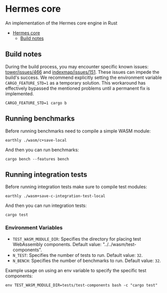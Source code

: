 <!-- cspell: words indexmap -->

# Hermes core

An implementation of the Hermes core engine in Rust

* [Hermes core](#hermes-core)
  * [Build notes](#build-notes)

## Build notes

During the build process, you may encounter specific known issues:
[tower/issues/466](https://github.com/tower-rs/tower/issues/466)
and [indexmap/issues/151](https://github.com/indexmap-rs/indexmap/issues/151).
These issues can impede the build's success.
We recommend explicitly setting the environment variable `CARGO_FEATURE_STD=1` as a temporary solution.
This workaround has effectively bypassed the mentioned problems until a permanent fix is implemented.

```shell
CARGO_FEATURE_STD=1 cargo b
```

## Running benchmarks

Before running benchmarks need to compile a simple WASM module:

```shell
earthly ./wasm/c+save-local
```

And then you can run benchmarks:

```shell
cargo bench --features bench
```

## Running integration tests

Before running integration tests make sure to compile test modules:

```shell
earthly ./wasm+save-c-integration-test-local
```

And then you can run integration tests:

```shell
cargo test
```

### Environment Variables

* `TEST_WASM_MODULE_DIR`: Specifies the directory for placing test WebAssembly components.
  Default value: "../../wasm/test-components".
* `N_TEST`: Specifies the number of tests to run.
  Default value: `32`.
* `N_BENCH`: Specifies the number of benchmarks to run.
  Default value: `32`.

Example usage on using an env variable to specify the specific test components:

```shell
env TEST_WASM_MODULE_DIR=tests/test-components bash -c "cargo test"
```
